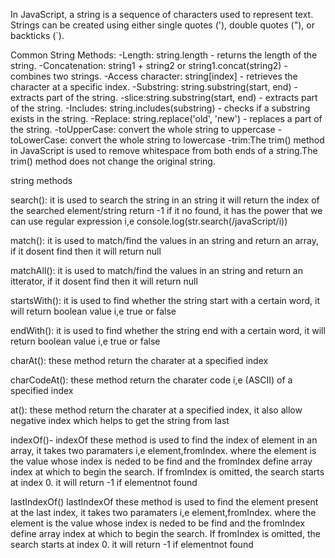 In JavaScript, a string is a sequence of characters used to represent text. Strings can be created using either single quotes ('), double quotes ("), or backticks (`).

Common String Methods:
    -Length: string.length - returns the length of the string.
    -Concatenation: string1 + string2 or string1.concat(string2) - combines two strings.
    -Access character: string[index] - retrieves the character at a specific index.
    -Substring: string.substring(start, end) - extracts part of the string.
    -slice:string.substring(start, end) - extracts part of the string.
    -Includes: string.includes(substring) - checks if a substring exists in the string.
    -Replace: string.replace('old', 'new') - replaces a part of the string.
    -toUpperCase: convert the whole string to uppercase
    -toLowerCase: convert the whole string to lowercase
    -trim:The trim() method in JavaScript is used to remove whitespace from both ends of a string.The trim() method does not change the original string.

string methods

search():
    it is used to search the string in an string it will return the index of the searched element/string return -1 if it no found, it has the power that we can use regular expression i,e console.log(str.search(/javaScript/i))

match():
    it is used to match/find the values in an string and return an array, if it dosent find then it will return null

matchAll():
    it is used to match/find the values in an string and return an itterator, if it dosent find then it will return null

startsWith():
    it is used to find whether the string start with a certain word, it will return boolean value i,e true or false

endWith():
    it is used to find whether the string end with a certain word, it will return boolean value i,e true or false  

charAt():
    these method return the charater at a specified index

charCodeAt():
    these method return the charater code i,e (ASCII) of a specified index

at():
    these method return the charater at a specified index, it also allow negative index which helps to get the string from last

indexOf()-
    indexOf these method is used to find the index of element in an array, it takes two paramaters i,e element,fromIndex. where the element is the value whose index is neded to be find and the fromIndex define array index at which to begin the search. If fromIndex is omitted, the search starts at index 0.
    it will return -1 if elementnot found

lastIndexOf()
    lastIndexOf these method is used to find the element present at the last index, it takes two paramaters i,e element,fromIndex. where the element is the value whose index is neded to be find and the fromIndex define array index at which to begin the search. If fromIndex is omitted, the search starts at index 0.
    it will return -1 if elementnot found
